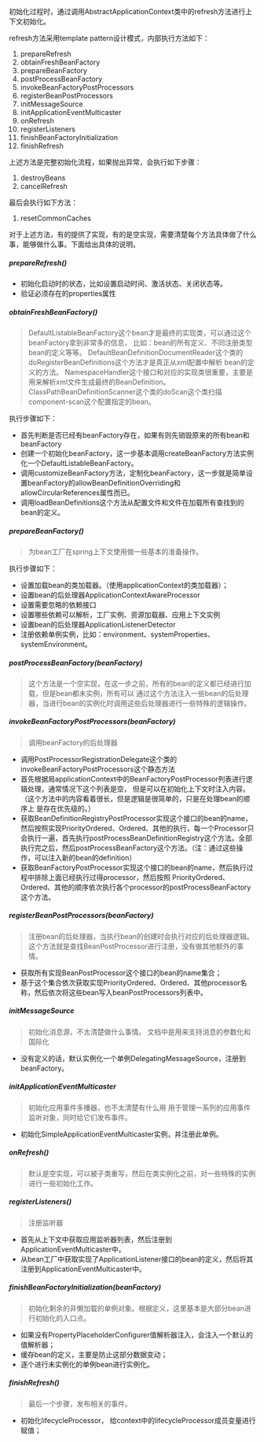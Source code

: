 初始化过程时，通过调用AbstractApplicationContext类中的refresh方法进行上下文初始化。

refresh方法采用template pattern设计模式，内部执行方法如下：

1. prepareRefresh
2. obtainFreshBeanFactory
3. prepareBeanFactory
4. postProcessBeanFactory
5. invokeBeanFactoryPostProcessors
6. registerBeanPostProcessors
7. initMessageSource
8. initApplicationEventMulticaster
9. onRefresh
10. registerListeners
11. finishBeanFactoryInitialization
12. finishRefresh

上述方法是完整初始化流程，如果抛出异常，会执行如下步骤：
1. destroyBeans
2. cancelRefresh

最后会执行如下方法：
1. resetCommonCaches


对于上述方法，有的提供了实现，有的是空实现，需要清楚每个方法具体做了什么事，能够做什么事。下面给出具体的说明。

##### prepareRefresh()
- 初始化启动时的状态，比如设置启动时间、激活状态、关闭状态等。
- 验证必须存在的properties属性

##### obtainFreshBeanFactory()
> DefaultListableBeanFactory这个bean才是最终的实现类，可以通过这个beanFactory拿到非常多的信息，
比如：bean的所有定义、不同注册类型bean的定义等等。
> DefaultBeanDefinitionDocumentReader这个类的doRegisterBeanDefinitions这个方法才是真正从xml配置中解析
bean的定义的方法。
> NamespaceHandler这个接口和对应的实现类很重要，主要是用来解析xml文件生成最终的BeanDefinition。
>ClassPathBeanDefinitionScanner这个类的doScan这个类扫描component-scan这个配置指定的bean。


执行步骤如下：
- 首先判断是否已经有beanFactory存在，如果有则先销毁原来的所有bean和beanFactory
- 创建一个初始化beanFactory，这一步基本调用createBeanFactory方法实例化一个DefaultListableBeanFactory。
- 调用customizeBeanFactory方法，定制化beanFactory，这一步就是简单设置beanFactory的allowBeanDefinitionOverriding和allowCircularReferences属性而已。
- 调用loadBeanDefinitions这个方法从配置文件和文件在加载所有查找到的bean的定义。

##### prepareBeanFactory()
> 为bean工厂在spring上下文使用做一些基本的准备操作。

执行步骤如下：
- 设置加载bean的类加载器。（使用applicationContext的类加载器）；
- 设置bean的后处理器ApplicationContextAwareProcessor
- 设置需要忽略的依赖接口
- 设置哪些依赖可以解析，工厂实例、资源加载器、应用上下文实例
- 设置bean的后处理器ApplicationListenerDetector
- 注册依赖单例实例，比如：environment、systemProperties、systemEnvironment。

##### postProcessBeanFactory(beanFactory)
> 这个方法是一个空实现，在这一步之前，所有的bean的定义都已经进行加载，但是bean都未实例，所有可以
通过这个方法注入一些bean的后处理器，当进行bean的实例化时调用这些后处理器进行一些特殊的逻辑操作。

##### invokeBeanFactoryPostProcessors(beanFactory)
> 调用beanFactory的后处理器

- 调用PostProcessorRegistrationDelegate这个类的invokeBeanFactoryPostProcessors这个静态方法
- 首先根据局applicationContext中的BeanFactoryPostProcessor列表进行逻辑处理，通常情况下这个列表是空，
但是可以在初始化上下文时注入内容。（这个方法中的内容看着很长，但是逻辑是很简单的，只是在处理bean的顺序上
是存在优先级的。）
- 获取BeanDefinitionRegistryPostProcessor实现这个接口的bean的name，然后按照实现PriorityOrdered、Ordered、其他的执行，每一个Processor只会执行一遍，首先执行postProcessBeanDefinitionRegistry这个方法。全部执行完之后，然后postProcessBeanFactory这个方法。（注：通过这些操作，可以注入新的bean的definition）
- 获取BeanFactoryPostProcessor实现这个接口的bean的name，然后执行过程中排除上面已经执行过得processor，然后按照
PriorityOrdered、Ordered、其他的顺序依次执行各个processor的postProcessBeanFactory这个方法。

##### registerBeanPostProcessors(beanFactory)
> 注册bean的后处理器，当执行bean的创建时会执行对应的后处理器逻辑。
这个方法就是查找BeanPostProcessor进行注册，没有做其他额外的事情。

- 获取所有实现BeanPostProcessor这个接口的bean的name集合；
- 基于这个集合依次获取实现PriorityOrdered、Ordered、其他processor名称，然后依次将这些bean写入beanPostProcessors列表中。

##### initMessageSource
> 初始化消息源，不太清楚做什么事情。
文档中是用来支持消息的参数化和国际化

- 没有定义的话，默认实例化一个单例DelegatingMessageSource，注册到beanFactory。

##### initApplicationEventMulticaster
> 初始化应用事件多播器，也不太清楚有什么用
用于管理一系列的应用事件监听对象，同时给它们发布事件。

- 初始化SimpleApplicationEventMulticaster实例，并注册此单例。

##### onRefresh()
> 默认是空实现，可以被子类重写，然后在类实例化之前，对一些特殊的实例进行一些初始化工作。

##### registerListeners()
> 注册监听器

- 首先从上下文中获取应用监听器列表，然后注册到ApplicationEventMulticaster中。
- 从bean工厂中获取实现了ApplicationListener接口的bean的定义，然后将其注册到ApplicationEventMulticaster中。

##### finishBeanFactoryInitialization(beanFactory)
> 初始化剩余的非懒加载的单例对象。根据定义，这里基本是大部分bean进行初始化的入口点。

- 如果没有PropertyPlaceholderConfigurer值解析器注入，会注入一个默认的值解析器；
- 缓存bean的定义，主要是防止这部分数据变动；
- 逐个进行未实例化的单例bean进行实例化。

##### finishRefresh()
> 最后一个步骤，发布相关的事件。

- 初始化lifecycleProcessor， 给context中的lifecycleProcessor成员变量进行赋值；

